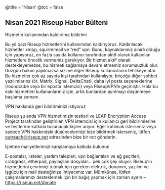 @title = 'Nisan'
@toc = false


Nisan 2021 Riseup Haber Bülteni
-------------------------------

Hizmetin kullanımdan kaldırılma bildirimi

Bu yıl bazı Riseup hizmetlerini kullanımdan kaldırıyoruz. Kaldırılacak hizmetler xmpp, squirrelmail ve “red” vpn. Bunu, kaynaklarımız sınırlı olduğu için yapıyoruz, en fazla sayıda kullanıcı tarafından aktif olarak kullanılan hizmetlere öncelik vermemiz gerekiyor. Bir hizmet aktif olarak destekleyemezse, bu hizmeti sağlamaya devam etmemiz sorumsuzluk olur. Düzgün bakım yapılmazsa sizi ve diğer Riseup kullanıcılarını tehlikeye atar. Bu hizmetler çok az sayıda kişi tarafından kullanılıyor, birçoğu diğer sohbet yazılımlarına (ör. Matrix, Signal, DeltaChat), daha iyi posta seçeneklerine (roundcube veya bir eposta istemcisi) veya RiseupVPN’e geçmiştir. Hala bu eski hizmetleri kullananlarınız için, artık bunlardan ayrılmayı düşünmeye başlama zamanı.

VPN hakkında geri bildiriminizi istiyoruz

Riseup şu anda VPN hizmetimizin testleri ve LEAP Encryption Access Project tarafından geliştirilen VPN istemcisi için kullanıcı geri bildirimlerine ve testlerine katkıda bulunacak kişiler arıyor. Eğer katılmak isterseniz veya sadece VPN hakkındaki düşüncelerinizi bize bildirmek isterseniz, lütfen outreach@riseup.net adresinden bize bir not gönderin.

İşletme maliyetlerimizi karşılamaya katkıda bulunun

E-postalar, listeler, yardım talepleri, vpn bağlantıları ve ağ geçitleri, crabgrass, etherpad, paylaşılan dosyalar… pek çok şey oluyor. Riseup’ın hizmetlerini çevrimiçi tutmak için gereken elektrik, donanım, yazılım ve işgücü için mali desteğinize ihtiyacımız var. Mümkünse, lütfen çalışmalarımızı desteklemek için bir bağış yapmak için zaman ayırın –  https://riseup.net/donate
